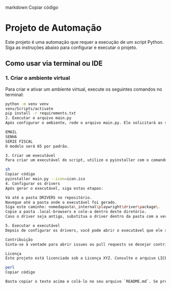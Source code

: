 markdown
Copiar código

# Projeto de Automação

Este projeto é uma automação que requer a execução de um script Python. Siga as instruções abaixo para configurar e executar o projeto.

## Como usar via terminal ou IDE

### 1. Criar o ambiente virtual

Para criar e ativar um ambiente virtual, execute os seguintes comandos no terminal:

```sh
python -m venv venv
venv/Scripts/activate
pip install -r requirements.txt
2. Executar o arquivo main.py
Após configurar o ambiente, rode o arquivo main.py. Ele solicitará as seguintes informações:

EMAIL
SENHA
SERIE FISCAL
O modelo será 65 por padrão.

3. Criar um executável
Para criar um executável do script, utilize o pyinstaller com o comando abaixo:

sh
Copiar código
pyinstaller main.py --icon=icon.ico
4. Configurar os drivers
Após gerar o executável, siga estas etapas:

Vá até a pasta DRIVERS no repositório.
Navegue até a pasta onde o executável foi gerado.
Siga este caminho: nomedapasta\_internal\playwright\driver\package\.
Copie a pasta .local-browsers e cole-a dentro deste diretório.
Caso o driver seja antigo, substitua o driver dentro da pasta com a versão mais recente.

5. Executar o executável
Depois de configurar os drivers, você pode abrir o executável que ele será executado corretamente.

Contribuição
Sinta-se à vontade para abrir issues ou pull requests se desejar contribuir com este projeto.

Licença
Este projeto está licenciado sob a Licença XYZ. Consulte o arquivo LICENSE para obter mais informações.

perl
Copiar código

Basta copiar o texto acima e colá-lo no seu arquivo `README.md`. Se precisar de mais alguma coisa, estou à disposição!





```
